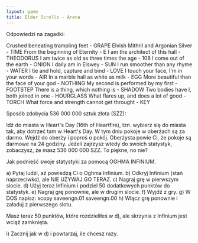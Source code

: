```yaml
---
layout: game
title: Elder Scrolls - Arena
---
```


Odpowiedzi na zagadki:

Crushed beneating trampling feet - GRAPE
Elvish Mithril and Argonian Silver - TIME
From the beginning of Eternity - E
I am the architect of this hall - THEODORUS
I am twice as old as three times the age - 108
I come out of the earth - ONION
I daily am in Elswey - SUN
I run smoother than any rhyme - WATER
I tie and hold, capture and bind - LOVE
I touch your face, I'm in your words - AIR
In a marble hall as white as milk - EGG
More beautiful than the face of your god - NOTHING
My second is performed by my first - FOOTSTEP
There is a thing, which nothing is - SHADOW
Two bodies have I, both joined in one - HOURGLASS
What flares up, and does a lot of good - TORCH
What force and strength cannot get throught - KEY

Sposób zdobycia 536 000 000 sztuk złota (SZZ):

Idź do miasta w Heart's Day (16th of Heartfire), tzn. wybierz się
do miasta tak, aby dotrzeć tam w Heart's Day. W tym dniu pokoje
w oberżach są za darmo. Wejdź do oberży i poproś o pokój. 
Oberżysta
powie Ci, że pokoje są darmowe na 24 godziny. Jeżeli zajrzysz wtedy
do swoich statystyk, zobaczysz, że masz 536 000 000 SZZ. To 
piękne,
no nie?

Jak podnieść swoje statystyki za pomocą OGHMA INFINIUM.

a) Pytaj ludzi, aż powiedzą Ci o Oghma Infinium.
b) Odkryj Infinium (stań naprzeciwko), ale NIE UŻYWAJ GO TERAZ.
c) Nagraj grę w pierwszym slocie.
d) Użyj teraz Infinium i podziel 50 dodatkowych punktów do 
statystyk.
e) Nagraj grę ponownie, ale w drugim slocie.
f) Wyjdź z gry.
g) W DOS napisz: xcopy saveengn.01 saveengn.00
h) Włącz grę ponownie i załaduj z pierwszego slotu.

Masz teraz 50 punktów, które rozdzieliłeś w d), ale skrzynia z
Infinium jest wciąż zamknięta.

i) Zacznij jak w d) i powtarzaj, ile chcesz razy.
